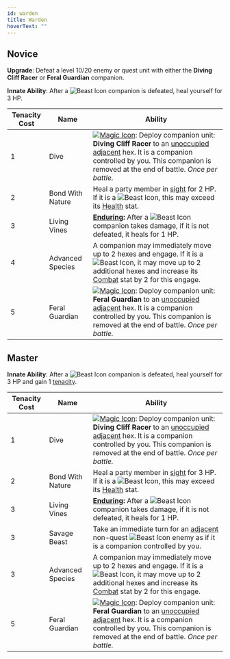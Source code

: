 ```yaml
---
id: warden
title: Warden
hoverText: ""
---
```


## Novice

**Upgrade**: Defeat a level 10/20 enemy or quest unit with either the **Diving Cliff Racer** or **Feral Guardian** companion.

**Innate Ability**: After a <img src="/icons/beast.svg" alt="Beast Icon" class="icon-svg" /> companion is defeated, heal yourself for 3 HP.

| Tenacity Cost | Name | Ability |
|-----------|-------|-------|
| 1 | Dive | [<img src="/icons/magic.svg" alt="Magic Icon" class="icon-svg" />](/docs/all/battle-forms/magic): Deploy companion unit: **Diving Cliff Racer** to an [unoccupied](/docs/all/other/occupied) [adjacent](/docs/all/other/adjacent) hex. It is a companion controlled by you. This companion is removed at the end of battle. *Once per battle.*  |
| 2 | Bond With Nature | Heal a party member in [sight](/docs/all/other/sight) for 2 HP. If it is a <img src="/icons/beast.svg" alt="Beast Icon" class="icon-svg" />, this may exceed its [Health](/docs/all/stats/health) stat. |
| 3 | Living Vines | **[Enduring](/docs/all/other/enduring):** After a <img src="/icons/beast.svg" alt="Beast Icon" class="icon-svg" /> companion takes damage, if it is not defeated, it heals for 1 HP. |
| 4 | Advanced Species | A companion may immediately move up to 2 hexes and engage. If it is a <img src="/icons/beast.svg" alt="Beast Icon" class="icon-svg" />, it may move up to 2 additional hexes and increase its [Combat](/docs/all/stats/combat) stat by 2 for this engage. |
| 5 | Feral Guardian | [<img src="/icons/magic.svg" alt="Magic Icon" class="icon-svg" />](/docs/all/battle-forms/magic): Deploy companion unit: **Feral Guardian** to an [unoccupied](/docs/all/other/occupied) [adjacent](/docs/all/other/adjacent) hex. It is a companion controlled by you. This companion is removed at the end of battle. *Once per battle.*  |

## Master

**Innate Ability**: After a <img src="/icons/beast.svg" alt="Beast Icon" class="icon-svg" /> companion is defeated, heal yourself for 3 HP and gain 1 [tenacity](/docs/all/other/tenacity).

| Tenacity Cost | Name | Ability |
|-----------|-------|-------|
| 1 | Dive | [<img src="/icons/magic.svg" alt="Magic Icon" class="icon-svg" />](/docs/all/battle-forms/magic): Deploy companion unit: **Diving Cliff Racer** to an [unoccupied](/docs/all/other/occupied) [adjacent](/docs/all/other/adjacent) hex. It is a companion controlled by you. This companion is removed at the end of battle. *Once per battle.*  |
| 2 | Bond With Nature | Heal a party member in [sight](/docs/all/other/sight) for 3 HP. If it is a <img src="/icons/beast.svg" alt="Beast Icon" class="icon-svg" />, this may exceed its [Health](/docs/all/stats/health) stat. |
| 3 | Living Vines | **[Enduring](/docs/all/other/enduring):** After a <img src="/icons/beast.svg" alt="Beast Icon" class="icon-svg" /> companion takes damage, if it is not defeated, it heals for 1 HP. |
| 3 | Savage Beast | Take an immediate turn for an [adjacent](/docs/all/other/adjacent) non-quest <img src="/icons/beast.svg" alt="Beast Icon" class="icon-svg" /> enemy as if it is a companion controlled by you. |
| 3 | Advanced Species | A companion may immediately move up to 2 hexes and engage. If it is a <img src="/icons/beast.svg" alt="Beast Icon" class="icon-svg" />, it may move up to 2 additional hexes and increase its [Combat](/docs/all/stats/combat) stat by 2 for this engage. |
| 5 | Feral Guardian | [<img src="/icons/magic.svg" alt="Magic Icon" class="icon-svg" />](/docs/all/battle-forms/magic): Deploy companion unit: **Feral Guardian** to an [unoccupied](/docs/all/other/occupied) [adjacent](/docs/all/other/adjacent) hex. It is a companion controlled by you. This companion is removed at the end of battle. *Once per battle.*  |
